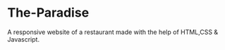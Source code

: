 # The-Paradise
A responsive website of a restaurant made with the help of HTML,CSS &amp; Javascript.
